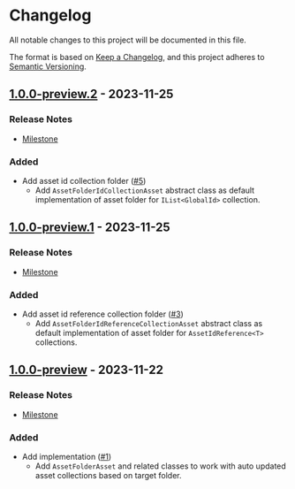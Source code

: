 # Changelog

All notable changes to this project will be documented in this file.

The format is based on [Keep a Changelog](https://keepachangelog.com/en/1.0.0/),
and this project adheres to [Semantic Versioning](https://semver.org/spec/v2.0.0.html).

## [1.0.0-preview.2](https://github.com/unity-game-framework/ugf-assets/releases/tag/1.0.0-preview.2) - 2023-11-25  

### Release Notes

- [Milestone](https://github.com/unity-game-framework/ugf-assets/milestone/3?closed=1)  
    

### Added

- Add asset id collection folder ([#5](https://github.com/unity-game-framework/ugf-assets/issues/5))  
    - Add `AssetFolderIdCollectionAsset` abstract class as default implementation of asset folder for `IList<GlobalId>` collection.

## [1.0.0-preview.1](https://github.com/unity-game-framework/ugf-assets/releases/tag/1.0.0-preview.1) - 2023-11-25  

### Release Notes

- [Milestone](https://github.com/unity-game-framework/ugf-assets/milestone/2?closed=1)  
    

### Added

- Add asset id reference collection folder ([#3](https://github.com/unity-game-framework/ugf-assets/issues/3))  
    - Add `AssetFolderIdReferenceCollectionAsset` abstract class as default implementation of asset folder for `AssetIdReference<T>` collections.

## [1.0.0-preview](https://github.com/unity-game-framework/ugf-assets/releases/tag/1.0.0-preview) - 2023-11-22  

### Release Notes

- [Milestone](https://github.com/unity-game-framework/ugf-assets/milestone/1?closed=1)  
    

### Added

- Add implementation ([#1](https://github.com/unity-game-framework/ugf-assets/issues/1))  
    - Add `AssetFolderAsset` and related classes to work with auto updated asset collections based on target folder.


